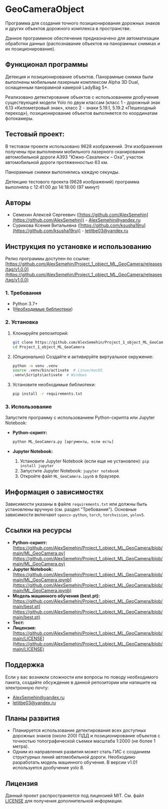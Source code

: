 # GeoCameraObject

Программа для создания точного позиционирования дорожных знаков и других объектов дорожного комплекса в пространстве.

Данное программное обеспечение предназначено для автоматизации обработки данных (распознавание объектов на панорамных снимках и их позиционирование).

## Функционал программы

Детекция и позиционирование объектов. Панорамные снимки были выполнены мобильным лазерным комплексом Alpha 3D Dual, оснащенным панорамной камерой LadyBag 5+.

Реализовано детектирование объектов с использованием дообучения существующей модели Yolo по двум классам (класс 1 - дорожный знак 6.13 «Километровый знак», класс 2 - знаки 5.19.1, 5.19.2 «Пешеходный переход»), позиционирование объектов выполняется  по координатам фотокамеры.

## Тестовый проект:

В тестовом проекте использовано 9628 изображений. Эти изображения получены при выполнении мобильного лазерного сканирования автомобильной дороги А393 "Южно-Сахалинск – Оха", участок автомобильной дороги протяженностью 63 км.

Панорамные снимки выполнялись каждую секунды.

Детекцию тестового проекта (9628 изображений) программа выполняла с 12:41:00 до 14:18:00 (97 минут)

## Авторы

*   Семехин Алексей Сергеевич ([https://github.com/AlexSemehin](https://github.com/AlexSemehin)) - AlexSemehin@yandex.ru
*   Сурикова Ксения Витальевна ([https://github.com/ksusha19ru](https://github.com/ksusha19ru)) - letitbe03@yandex.ru

## Инструкция по установке и использованию

Релиз программы доступен по ссылке: [https://github.com/AlexSemehin/Project_1_object_ML_GeoCamera/releases/tag/v1.0.0](https://github.com/AlexSemehin/Project_1_object_ML_GeoCamera/releases/tag/v1.0.0)

### 1. Требования

*   Python 3.7+
*   ([Необходимые библиотеки](https://github.com/AlexSemehin/Project_1_object_ML_GeoCamera/blob/main/requirements.txt))

### 2. Установка

1.  Клонируйте репозиторий:

    ```bash
    git clone https://github.com/AlexSemehin/Project_1_object_ML_GeoCamera.git
    cd Project_1_object_ML_GeoCamera
    ```

2.  (Опционально) Создайте и активируйте виртуальное окружение:

    ```bash
    python -m venv .venv
    source .venv/bin/activate  # Linux/macOS
    .venv\Scripts\activate  # Windows
    ```

3.  Установите необходимые библиотеки:

    ```bash
    pip install -r requirements.txt 


### 3. Использование

Запустите программу с использованием Python-скрипта или Jupyter Notebook:

*   **Python-скрипт:**

    ```bash
    python ML_GeoCamera.py [аргументы, если есть]
    ```
*   **Jupyter Notebook:**

    1.  Установите Jupyter Notebook (если еще не установлен): `pip install jupyter`
    2.  Запустите Jupyter Notebook: `jupyter notebook`
    3.  Откройте файл `ML_GeoCamera.ipynb` в браузере.


## Информация о зависимостях

Зависимости указаны в файле `requirements.txt` или должны быть установлены вручную (см. раздел "Требования").  Основные зависимости включают `opencv-python`, `torch`, `torchvision`, `yolov5`.

## Ссылки на ресурсы

*   **Python-скрипт:** [https://github.com/AlexSemehin/Project_1_object_ML_GeoCamera/blob/main/ML_GeoCamera.py](https://github.com/AlexSemehin/Project_1_object_ML_GeoCamera/blob/main/ML_GeoCamera.py)
*   **Jupyter Notebook:** [https://github.com/AlexSemehin/Project_1_object_ML_GeoCamera/blob/main/ML_GeoCamera.ipynb](https://github.com/AlexSemehin/Project_1_object_ML_GeoCamera/blob/main/ML_GeoCamera.ipynb)
*   **Модель машинного обучения (best.pt):** [https://github.com/AlexSemehin/Project_1_object_ML_GeoCamera/blob/main/best.pt](https://github.com/AlexSemehin/Project_1_object_ML_GeoCamera/blob/main/best.pt)
*   **Тест:**
*   **Лицензия:** [https://github.com/AlexSemehin/Project_1_object_ML_GeoCamera/blob/main/LICENSE](https://github.com/AlexSemehin/Project_1_object_ML_GeoCamera/blob/main/LICENSE)
  

## Поддержка

Если у вас возникли сложности или вопросы по поводу необходимого пакета, создайте обсуждение в данной репозитории или напишите на электронную почту:

*   AlexSemehin@yandex.ru
*   letitbe03@yandex.ru

## Планы развития

*   Планируется использование детектирования всех доступных дорожных знаков (около 200) ПДД и позиционирование объектов с точностью топографической съемки масштаба 1:2000 (не более 1 метра).
*   Одним из направления развития может стать ГИС с созданием структурных линий автомобильной дороги. Необходимо разработать модель машинного обучения. В версии v1.01 используется дообучение yolo 8.

## Лицензия

Данный проект распространяется под лицензией MIT. См. файл [LICENSE](https://github.com/AlexSemehin/Project_1_object_ML_GeoCamera/blob/main/LICENSE) для получения дополнительной информации.
